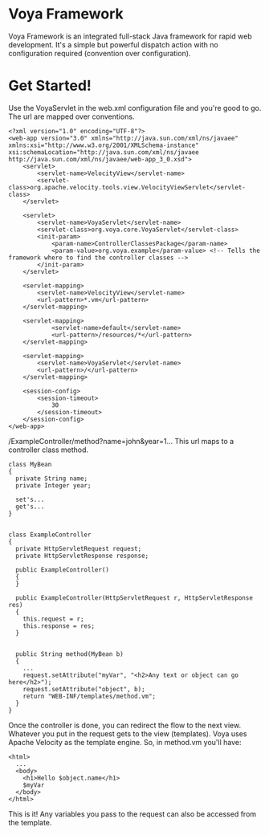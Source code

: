 Voya Framework
====

Voya Framework is an integrated full-stack Java framework for rapid web development.
It's a simple but powerful dispatch action with no configuration required (convention over configuration).


Get Started!
====

Use the VoyaServlet in the web.xml configuration file and you're good to go.
The url are mapped over conventions. 

```
<?xml version="1.0" encoding="UTF-8"?>
<web-app version="3.0" xmlns="http://java.sun.com/xml/ns/javaee" xmlns:xsi="http://www.w3.org/2001/XMLSchema-instance" xsi:schemaLocation="http://java.sun.com/xml/ns/javaee http://java.sun.com/xml/ns/javaee/web-app_3_0.xsd">
    <servlet>
        <servlet-name>VelocityView</servlet-name>
        <servlet-class>org.apache.velocity.tools.view.VelocityViewServlet</servlet-class>
    </servlet>
    
    <servlet>
        <servlet-name>VoyaServlet</servlet-name>
        <servlet-class>org.voya.core.VoyaServlet</servlet-class>
        <init-param>
            <param-name>ControllerClassesPackage</param-name>
            <param-value>org.voya.example</param-value> <!-- Tells the framework where to find the controller classes -->
        </init-param>
    </servlet>
    
    <servlet-mapping>
        <servlet-name>VelocityView</servlet-name>
        <url-pattern>*.vm</url-pattern>
    </servlet-mapping>
    
    <servlet-mapping>
            <servlet-name>default</servlet-name>
            <url-pattern>/resources/*</url-pattern>
    </servlet-mapping>
    
    <servlet-mapping>
        <servlet-name>VoyaServlet</servlet-name>
        <url-pattern>/</url-pattern>
    </servlet-mapping>    
    
    <session-config>
        <session-timeout>
            30
        </session-timeout>
    </session-config>
</web-app>
```



<domain>/ExampleController/method?name=john&year=1...
This url maps to a controller class method.

```
class MyBean
{
  private String name;
  private Integer year;
  
  set's...
  get's...
}


class ExampleController
{
  private HttpServletRequest request;
  private HttpServletResponse response;

  public ExampleController()
  {
  }
  
  public ExampleController(HttpServletRequest r, HttpServletResponse res)
  {
    this.request = r;
    this.response = res;
  }


  public String method(MyBean b)
  {
    ...
    request.setAttribute("myVar", "<h2>Any text or object can go here</h2>");
    request.setAttribute("object", b);
    return "WEB-INF/templates/method.vm";
  }
}

```

Once the controller is done, you can redirect the flow to the next view. Whatever you put in the request gets to the view (templates). Voya uses Apache Velocity as the template engine. So, in method.vm you'll have:

```
<html>
  ...
  <body>
    <h1>Hello $object.name</h1>
    $myVar
  </body>
</html>
```

This is it! Any variables you pass to the request can also be accessed from the template.

